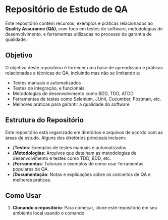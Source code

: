 # Repositório de Estudo de QA

Este repositório contém recursos, exemplos e práticas relacionados ao **Quality Assurance (QA)**, com foco em testes de software, metodologias de desenvolvimento, e ferramentas utilizadas no processo de garantia de qualidade.

## Objetivo

O objetivo deste repositório é fornecer uma base de aprendizado e práticas relacionadas a técnicas de QA, incluindo mas não se limitando a:
- Testes manuais e automatizados
- Testes de integração, e funcionais
- Metodologias de desenvolvimento como BDD, TDD, ATDD
- Ferramentas de testes como Selenium, JUnit, Cucumber, Postman, etc.
- Melhores práticas para garantir a qualidade do software

## Estrutura do Repositório

Este repositório está organizado em diretórios e arquivos de acordo com as áreas de estudo. Alguns dos diretórios principais incluem:

- **/Testes**: Exemplos de testes manuais e automatizados.
- **/Metodologias**: Arquivos que detalham as metodologias de desenvolvimento e testes como TDD, BDD, etc.
- **/Ferramentas**: Tutoriais e exemplos de como usar ferramentas populares de QA.
- **/Documentação**: Notas e explicações sobre os conceitos de QA e melhores práticas.

## Como Usar

1. **Clonando o repositório**:
   Para começar, clone este repositório em seu ambiente local usando o comando:
   
   
